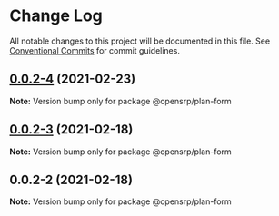 # Change Log

All notable changes to this project will be documented in this file.
See [Conventional Commits](https://conventionalcommits.org) for commit guidelines.

## [0.0.2-4](https://github.com/opensrp/web/compare/@opensrp/plan-form@0.0.2-3...@opensrp/plan-form@0.0.2-4) (2021-02-23)

**Note:** Version bump only for package @opensrp/plan-form

## [0.0.2-3](https://github.com/opensrp/web/compare/@opensrp/plan-form@0.0.2-2...@opensrp/plan-form@0.0.2-3) (2021-02-18)

**Note:** Version bump only for package @opensrp/plan-form

## 0.0.2-2 (2021-02-18)

**Note:** Version bump only for package @opensrp/plan-form
